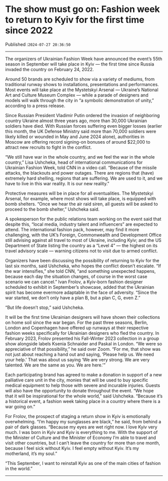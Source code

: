 # The show must go on: Fashion week to return to Kyiv for the first time since 2022

Published :`2024-07-27 20:36:50`

---

The organizers of Ukrainian Fashion Week have announced the event’s 55th season in September will take place in Kyiv — the first time since Russia invaded the country on February 24, 2022.

Around 50 brands are scheduled to show via a variety of mediums, from traditional runway shows to installations, presentations and performances. Most events will take place at the Mystetskyi Arsenal — Ukraine’s National Art and Culture Museum Complex — while a parade of designers and models will walk through the city in “a symbolic demonstration of unity,” according to a press release.

Since Russian President Vladimir Putin ordered the invasion of neighboring country Ukraine almost three years ago, more than 30,000 Ukrainian soldiers have died. With Russian forces suffering even bigger losses (earlier this month, the UK Defense Ministry said more than 70,000 soldiers were likely killed or wounded in May and June 2024 alone), authorities in Moscow are offering record signing-on bonuses of around $22,000 to attract new recruits to fight in the conflict.

“We still have war in the whole country, and we feel the war in the whole country,” Lisa Ushcheka, head of international communications for Ukrainian Fashion Week, told CNN in a video call. “Because of the missile attacks, the blackouts and power outages. There are regions that (have) extremely hard shelling, regions that are suffering. We are used to it, and we have to live in this war reality. It is our new reality.”

Protective measures will be in place for all eventualities. The Mystetskyi Arsenal, for example, where most shows will take place, is equipped with bomb shelters. “Once we hear the air raid siren, all guests will be asked to proceed to the bomb shelter,” Ushcheka said.

A spokesperson for the public relations team working on the event said that despite this, “local media, industry talent and influencers” are expected to attend. The international fashion pack, however, may find it more challenging, with the UK’s Foreign, Commonwealth and Development Office still advising against all travel to most of Ukraine, including Kyiv; and the US Department of State listing the country as a “Level 4” — the highest on its travel advisory scale — warning citizens not to visit due to armed conflict.

Organizers have been discussing the possibility of returning to Kyiv for the last six months, said Ushcheka, who hopes the conflict doesn’t escalate. “If the war intensifies,” she told CNN, “and something unexpected happens, because each day the situation changes, of course in the worst case scenario we can cancel.” Ivan Frolov, a Kyiv-born fashion designer scheduled to exhibit in September’s showcase, added that the Ukrainian spirit has become evermore adaptable in the face of adversity. “Since the war started, we don’t only have a plan B, but a plan C, G, even Z.”

“But life doesn’t stop,” said Ushcheka.

It will be the first time Ukrainian designers will have shown their collections on home soil since the war began. For the past three seasons, Berlin, London and Copenhagen have offered up runways at their respective fashion weeks specifically for Ukrainian designers who fled the country. In February 2023, Frolov presented his Fall-Winter 2023 collection in a group show alongside labels Ksenia Schnaider and Paskal in London. “We were so appreciative of that possibility,” he said over Zoom. “For me, that show was not just about reaching a hand out and saying, ‘Please help us. We need your help.’ That was about us saying ‘We are very strong. We are very talented. We are the same as you. We are here.’”

Each participating brand has agreed to make a donation in support of a new palliative care unit in the city, monies that will be used to buy specific medical equipment to help those with severe and incurable injuries. Guests will also have the opportunity to donate throughout the event. “We hope that it will be inspirational for the whole world,” said Ushcheka. “Because it’s a historical event, a fashion week taking place in a country where there is a war going on.”

For Frolov, the prospect of staging a return show in Kyiv is emotionally overwhelming. “I’m happy my sunglasses are black,” he said, from behind a pair of dark glasses. “Because my eyes are wet right now. I love Kyiv very much. I was born in Kyiv and Kyiv is everything to me. With the support of the Minister of Culture and the Minister of Economy I’m able to travel and visit other countries, but I can’t leave the country for more than one month, because I feel sick without Kyiv. I feel empty without Kyiv. It’s my motherland, it’s my soul.”

“This September, I want to reinstall Kyiv as one of the main cities of fashion in the world.”

---

